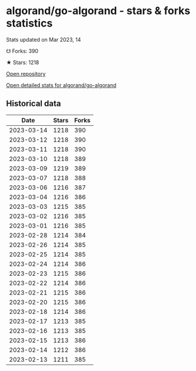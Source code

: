 # algorand/go-algorand - stars & forks statistics

Stats updated on Mar 2023, 14

☋ Forks: 390

★ Stars: 1218

[Open repository](https://github.com/algorand/go-algorand)

[Open detailed stats for algorand/go-algorand](https://reviewgithub.com/rep/algorand/go-algorand)

## Historical data
| Date | Stars | Forks |
|------|-------|-------|
| 2023-03-14 | 1218 | 390 | 
| 2023-03-12 | 1218 | 390 | 
| 2023-03-11 | 1218 | 390 | 
| 2023-03-10 | 1218 | 389 | 
| 2023-03-09 | 1219 | 389 | 
| 2023-03-07 | 1218 | 388 | 
| 2023-03-06 | 1216 | 387 | 
| 2023-03-04 | 1216 | 386 | 
| 2023-03-03 | 1215 | 385 | 
| 2023-03-02 | 1216 | 385 | 
| 2023-03-01 | 1216 | 385 | 
| 2023-02-28 | 1214 | 384 | 
| 2023-02-26 | 1214 | 385 | 
| 2023-02-25 | 1214 | 385 | 
| 2023-02-24 | 1214 | 386 | 
| 2023-02-23 | 1215 | 386 | 
| 2023-02-22 | 1214 | 386 | 
| 2023-02-21 | 1215 | 386 | 
| 2023-02-20 | 1215 | 386 | 
| 2023-02-18 | 1214 | 386 | 
| 2023-02-17 | 1213 | 385 | 
| 2023-02-16 | 1213 | 385 | 
| 2023-02-15 | 1213 | 386 | 
| 2023-02-14 | 1212 | 386 | 
| 2023-02-13 | 1211 | 385 | 

